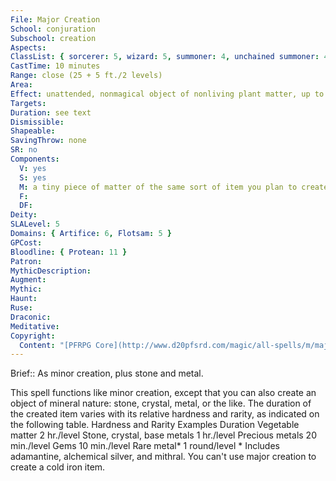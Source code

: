```yaml
---
File: Major Creation
School: conjuration
Subschool: creation
Aspects: 
ClassList: { sorcerer: 5, wizard: 5, summoner: 4, unchained summoner: 4, witch: 5, occultist: 4, psychic: 5 }
CastTime: 10 minutes
Range: close (25 + 5 ft./2 levels)
Area: 
Effect: unattended, nonmagical object of nonliving plant matter, up to 1 cu. ft./level
Targets: 
Duration: see text
Dismissible: 
Shapeable: 
SavingThrow: none
SR: no
Components:
  V: yes
  S: yes
  M: a tiny piece of matter of the same sort of item you plan to create with minor creation
  F: 
  DF: 
Deity: 
SLALevel: 5
Domains: { Artifice: 6, Flotsam: 5 }
GPCost: 
Bloodline: { Protean: 11 }
Patron: 
MythicDescription: 
Augment: 
Mythic: 
Haunt: 
Ruse: 
Draconic: 
Meditative: 
Copyright:
  Content: "[PFRPG Core](http://www.d20pfsrd.com/magic/all-spells/m/major-creation)"
---
```

Brief:: As minor creation, plus stone and metal.

This spell functions like minor creation, except that you can also create an object of mineral nature: stone, crystal, metal, or the like. The duration of the created item varies with its relative hardness and rarity, as indicated on the following table. Hardness and Rarity Examples Duration Vegetable matter 2 hr./level Stone, crystal, base metals 1 hr./level Precious metals 20 min./level Gems 10 min./level Rare metal* 1 round/level * Includes adamantine, alchemical silver, and mithral. You can't use major creation to create a cold iron item.
